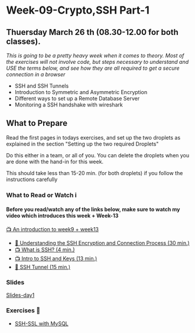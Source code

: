 # Week-09-Crypto,SSH Part-1
## Thuersday March 26 th (08.30-12.00 for both classes).

_This is going to be a pretty heavy week when it comes to theory. Most of the exercises will not involve code, but steps necessary to understand and USE the terms below, and see how they are all required to get a secure connection in a browser_
- SSH and SSH Tunnels
- Introduction to Symmetric and Asymmetric Encryption
- Different ways to set up a Remote Database Server
- Monitoring a SSH handshake with wireshark


## What to Prepare
Read the first pages in todays exercises, and set up the two droplets as explained in the section "Setting up the two required Droplets"

Do this either in a team, or all of you. You can delete the droplets when you are done with the hand-in for this week.

This should take less than 15-20 min. (for both droplets) if you follow the instructions carefully

<!--
##### WireShark SSL-handshake sample we did in the class  [wireshark-sample (TBD)](#)
-->      
### What to Read or Watch :information_source:
#### Before you read/watch any of the links below, make sure to watch my video which introduces this week + Week-13

[:tv: An introduction to week9 + week13](https://youtu.be/Ez21VJWyAWA)

- [:book: Understanding the SSH Encryption and Connection Process (30 min.)](https://www.digitalocean.com/community/tutorials/understanding-the-ssh-encryption-and-connection-process)
- [:tv: What is SSH? (4 min.)](https://www.youtube.com/watch?v=tCHldm7QTJo)
- [:tv: Intro to SSH and Keys (13 min.)](https://www.youtube.com/watch?v=mF6J-VQHPxA&t=293s)
- [:book: SSH Tunnel (15 min.)](https://www.ssh.com/ssh/tunneling/)
<!--
- [Man in the middle attack](https://en.wikipedia.org/wiki/Man-in-the-middle_attack) Read the first part (Example) of the article and skim the rest
-->
### Slides
[Slides-day1](https://docs.google.com/presentation/d/1POsfOCOQN1bA36P-mlauX4UirJaQHJqTdCH7Cja5WLM/edit?usp=sharing)
### Exercises :memo:

- [SSH-SSL with MySQL](https://docs.google.com/document/d/1L3DTzTv3yR9yM3h843e1LxAmQnHX0p7-A58OJLBBgsA/edit?usp=sharing)




